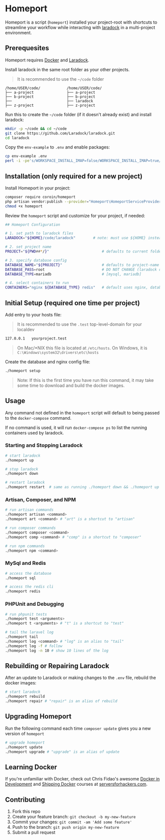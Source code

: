 # Homeport

Homeport is a script (`homeport`) installed your project-root with shortcuts to streamline your workflow while interacting with [laradock](http://laradock.io) in a multi-project environment.

## Prerequesites

Homeport requires [Docker](https://www.docker.com/community-edition#/download) and [Laradock](http://laradock.io).

Install laradock in the same root folder as your other projects.

> It is recommended to use the `~/code` folder

```
/home/USER/code/            /home/USER/code/
├── a-project               ├── a-project
├── b-project               ├── b-project
├──                         ├── laradock
├── z-project               ├── z-project
```

Run this to create the `~/code` folder (if it doesn't already exist) and install laradock:

```bash
mkdir -p ~/code && cd ~/code
git clone https://github.com/Laradock/laradock.git
cd laradock
```

Copy the `env-example` to `.env` and enable packages:

```bash
cp env-example .env
perl -i -pe's/WORKSPACE_INSTALL_IMAP=false/WORKSPACE_INSTALL_IMAP=true/' .env
```

## Installation (only required for a new project)

Install Homeport in your project:

```bash
composer require coroin/homeport
php artisan vendor:publish --provider="Homeport\HomeportServiceProvider"
chmod +x homeport
```

Review the `homeport` script and customize for your project, if needed:

```bash
## Homeport Configuration

# 1. set path to laradock files
LARADOCK="${HOME}/code/laradock"        # note: must use ${HOME} instead of ~

# 2. set project name
PROJECT="${PWD##*/}"                        # defaults to current folder

# 3. specify database config
DATABASE_NAME="${PROJECT}"                  # defaults to project-name
DATABASE_PASS=root                          # DO NOT CHANGE (laradock default)
DATABASE_TYPE=mariadb                       # [mysql, mariadb]

# 4. select containers to run
CONTAINERS="nginx ${DATABASE_TYPE} redis"   # default uses nginx, database and redis
```

## Initial Setup (required one time per project)

Add entry to your hosts file:

> It is recommended to use the `.test` top-level-domain for your localdev

```bash
127.0.0.1   yourproject.test
```

> On Mac/\*NIX this file is located at `/etc/hosts`.
> On Windows, it is `C:\Windows\system32\drivers\etc\hosts`

Create the database and nginx config file:

```bash
./homeport setup
```

> Note: If this is the first time you have run this command, it may take some time to download and build the docker images.

## Usage

Any command not defined in the `homeport` script will default to being passed to the `docker-compose` command.

If no command is used, it will run `docker-compose ps` to list the running containers used by laradock.

### Starting and Stopping Laradock

```bash
# start laradock
./homeport up

# stop laradock
./homeport down

# restart laradock
./homeport restart  # same as running ./homeport down && ./homeport up
```

### Artisan, Composer, and NPM

```bash
# run artisan commands
./homeport artisan <command>
./homeport art <command> # "art" is a shortcut to "artisan"

# run composer commands
./homeport composer <command>
./homeport comp <command> # "comp" is a shortcut to "composer"

# run npm commands
./homeport npm <command>
```

### MySql and Redis

```bash
# access the database
./homeport sql

# access the redis cli
./homeport redis
```

### PHPUnit and Debugging

```bash
# run phpunit tests
./homeport test <arguments>
./homeport t <arguments> # "t" is a shortcut to "test"

# tail the laravel log
./homeport tail
./homeport log <command> # "log" is an alias to "tail"
./homeport log -f # follow
./homeport log -n 10 # show 10 lines of the log
```

## Rebuilding or Repairing Laradock

After an update to Laradock or making changes to the `.env` file, rebuild the docker images:

```bash
# start laradock
./homeport rebuild
./homeport repair # "repair" is an alias of rebuild
```

## Upgrading Homeport

Run the following command each time `composer update` gives you a new version of `homeport`

```bash
# upgrade homeport
./homeport update
./homeport upgrade # "upgrade" is an alias of update
```

## Learning Docker

If you're unfamiliar with Docker, check out Chris Fidao's awesome [Docker in Development](https://serversforhackers.com/s/docker-in-development) and [Shipping Docker](https://serversforhackers.com/shipping-docker) courses at [serversforhackers.com](https://serversforhackers.com).

## Contributing

1. Fork this repo
2. Create your feature branch: `git checkout -b my-new-feature`
3. Commit your changes: `git commit -am 'Add some feature'`
4. Push to the branch: `git push origin my-new-feature`
5. Submit a pull request
